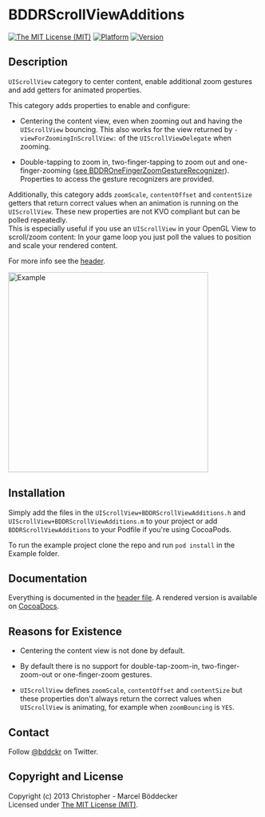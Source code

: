 # BDDRScrollViewAdditions
[![The MIT License (MIT)](https://go-shields.herokuapp.com/license-MIT-blue.png)][MIT]
[![Platform](https://cocoapod-badges.herokuapp.com/p/BDDRScrollViewAdditions/badge.png)][CocoaDocs]
[![Version](https://cocoapod-badges.herokuapp.com/v/BDDRScrollViewAdditions/badge.png)][CocoaDocs]

## Description

`UIScrollView` category to center content, enable additional zoom gestures and add getters for animated properties.

This category adds properties to enable and configure:

+ Centering the content view, even when zooming out and having the `UIScrollView` bouncing. This also works for the view returned by `-viewForZoomingInScrollView:` of the `UIScrollViewDelegate` when zooming.

+ Double-tapping to zoom in, two-finger-tapping to zoom out and one-finger-zooming ([see BDDROneFingerZoomGestureRecognizer](https://github.com/bddckr/BDDROneFingerZoomGestureRecognizer)). Properties to access the gesture recognizers are provided.

Additionally, this category adds `zoomScale`, `contentOffset` and `contentSize` getters that return correct values when an animation is running on the `UIScrollView`. These new properties are not KVO compliant but can be polled repeatedly.  
This is especially useful if you use an `UIScrollView` in your OpenGL View to scroll/zoom content: In your game loop you just poll the values to position and scale your rendered content.

For more info see the [header].

<img src="https://github.com/bddckr/BDDRScrollViewAdditions/raw/master/Example.png" alt="Example" style="height: 400px;"/>

## Installation

Simply add the files in the `UIScrollView+BDDRScrollViewAdditions.h` and `UIScrollView+BDDRScrollViewAdditions.m` to your project or add `BDDRScrollViewAdditions` to your Podfile if you're using CocoaPods.

To run the example project clone the repo and run `pod install` in the Example folder.

## Documentation

Everything is documented in the [header file][header]. A rendered version is available on [CocoaDocs].

## Reasons for Existence

+ Centering the content view is not done by default.

+ By default there is no support for double-tap-zoom-in, two-finger-zoom-out or one-finger-zoom gestures.

+ `UIScrollView` defines `zoomScale`, `contentOffset` and `contentSize` but these properties don't always return the correct values when `UIScrollView` is animating, for example when `zoomBouncing` is `YES`.

## Contact

Follow [@bddckr](https://twitter.com/bddckr) on Twitter.

## Copyright and License

Copyright (c) 2013 Christopher - Marcel Böddecker  
Licensed under [The MIT License (MIT)][MIT].

[MIT]: http://choosealicense.com/licenses/mit
[CocoaDocs]: http://cocoadocs.org/docsets/BDDRScrollViewAdditions
[header]: https://github.com/bddckr/BDDRScrollViewAdditions/blob/master/BDDRScrollViewAdditions/UIScrollView+BDDRScrollViewAdditions.h

